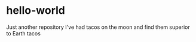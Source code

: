 # hello-world
Just another repository 
I've had tacos on the moon and find them superior to Earth tacos
